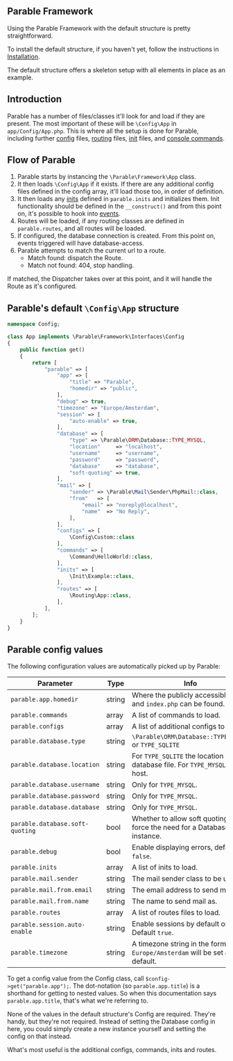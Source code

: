 ## Parable Framework

Using the Parable Framework with the default structure is pretty straightforward.

To install the default structure, if you haven't yet, follow the instructions in [Installation](../installation).

The default structure offers a skeleton setup with all elements in place as an example.

## Introduction

Parable has a number of files/classes it'll look for and load if they are present. The most important of these will be `\Config\App` in `app/Config/App.php`. This is where all the setup is done for Parable, including further [config](../components/configs) files, [routing](../components/routing) files, [init](../components/inits) files, and [console commands](../components/console#commands).

## Flow of Parable

1. Parable starts by instancing the `\Parable\Framework\App` class.
2. It then loads `\Config\App` if it exists. If there are any additional config files defined in the config array, it'll load those too, in order of definition.
3. It then loads any [inits](../components/inits) defined in `parable.inits` and initializes them. Init functionality should be defined in the `__construct()` and from this point on, it's possible to hook into [events](../components/events).
4. Routes will be loaded, if any routing classes are defined in `parable.routes`, and all routes will be loaded.
5. If configured, the database connection is created. From this point on, events triggered will have database-access.
6. Parable attempts to match the current url to a route.
    - Match found: dispatch the Route.
    - Match not found: 404, stop handling.
    
If matched, the Dispatcher takes over at this point, and it will handle the Route as it's configured.

## Parable's default `\Config\App` structure

```php
namespace Config;

class App implements \Parable\Framework\Interfaces\Config
{
    public function get()
    {
        return [
            "parable" => [
                "app" => [
                    "title" => "Parable",
                    "homedir" => "public",
                ],
                "debug" => true,
                "timezone" => "Europe/Amsterdam",
                "session" => [
                    "auto-enable" => true,
                ],
                "database" => [
                    "type" => \Parable\ORM\Database::TYPE_MYSQL,
                    "location"     => "localhost",
                    "username"     => "username",
                    "password"     => "password",
                    "database"     => "database",
                    "soft-quoting" => true,
                ],
                "mail" => [
                    "sender" => \Parable\Mail\Sender\PhpMail::class,
                    "from"   => [
                        "email" => "noreply@localhost",
                        "name"  => "No Reply",
                    ],
                ],
                "configs" => [
                    \Config\Custom::class
                ],
                "commands" => [
                    \Command\HelloWorld::class,
                ],
                "inits" => [
                    \Init\Example::class,
                ],
                "routes" => [
                    \Routing\App::class,
                ],
            ],
        ];
    }
}
```

## Parable config values

The following configuration values are automatically picked up by Parable:

Parameter|Type|Info
---------|----|------
`parable.app.homedir`|string|Where the publicly accessible files and `index.php` can be found.
`parable.commands`|array|A list of commands to load.
`parable.configs`|array|A list of additional configs to load.
`parable.database.type`|string|`\Parable\ORM\Database::TYPE_MYSQL` or `TYPE_SQLITE`
`parable.database.location`|string|For `TYPE_SQLITE` the location of the database file. For `TYPE_MYSQL` the host.
`parable.database.username`|string|Only for `TYPE_MYSQL`.
`parable.database.password`|string|Only for `TYPE_MYSQL`.
`parable.database.database`|string|Only for `TYPE_MYSQL`.
`parable.database.soft-quoting`|bool|Whether to allow soft quoting or force the need for a Database instance.
`parable.debug`|bool|Enable displaying errors, default `false`.
`parable.inits`|array|A list of inits to load.
`parable.mail.sender`|string|The mail sender class to be used.
`parable.mail.from.email`|string|The email address to send mail as.
`parable.mail.from.name`|string|The name to send mail as.
`parable.routes`|array|A list of routes files to load.
`parable.session.auto-enable`|string|Enable sessions by default or not. Default `true`.
`parable.timezone`|string|A timezone string in the form of `Europe/Amsterdam` will be set as default.

To get a config value from the Config class, call `$config->get("parable.app");`. The dot-notation (so `parable.app.title`) is a shorthand for getting to nested values. So when this documentation says `parable.app.title`, that's what we're referring to.

None of the values in the default structure's Config are required. They're handy, but they're not required. Instead of setting the Database config in here, you could simply create a new instance yourself and setting the config on that instead.

What's most useful is the additional configs, commands, inits and routes.